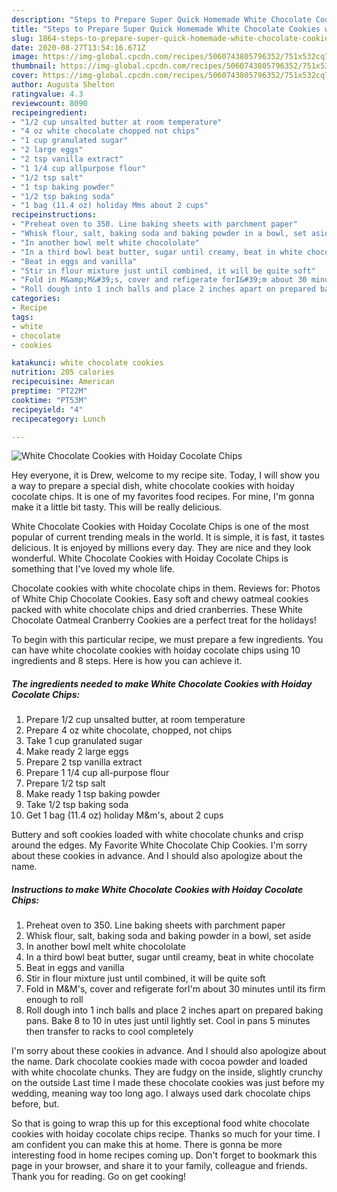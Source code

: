 ```yaml
---
description: "Steps to Prepare Super Quick Homemade White Chocolate Cookies with Hoiday Cocolate Chips"
title: "Steps to Prepare Super Quick Homemade White Chocolate Cookies with Hoiday Cocolate Chips"
slug: 1864-steps-to-prepare-super-quick-homemade-white-chocolate-cookies-with-hoiday-cocolate-chips
date: 2020-08-27T13:54:16.671Z
image: https://img-global.cpcdn.com/recipes/5060743805796352/751x532cq70/white-chocolate-cookies-with-hoiday-cocolate-chips-recipe-main-photo.jpg
thumbnail: https://img-global.cpcdn.com/recipes/5060743805796352/751x532cq70/white-chocolate-cookies-with-hoiday-cocolate-chips-recipe-main-photo.jpg
cover: https://img-global.cpcdn.com/recipes/5060743805796352/751x532cq70/white-chocolate-cookies-with-hoiday-cocolate-chips-recipe-main-photo.jpg
author: Augusta Shelton
ratingvalue: 4.3
reviewcount: 8090
recipeingredient:
- "1/2 cup unsalted butter at room temperature"
- "4 oz white chocolate chopped not chips"
- "1 cup granulated sugar"
- "2 large eggs"
- "2 tsp vanilla extract"
- "1 1/4 cup allpurpose flour"
- "1/2 tsp salt"
- "1 tsp baking powder"
- "1/2 tsp baking soda"
- "1 bag (11.4 oz) holiday Mms about 2 cups"
recipeinstructions:
- "Preheat oven to 350. Line baking sheets with parchment paper"
- "Whisk flour, salt, baking soda and baking powder in a bowl, set aside"
- "In another bowl melt white chocololate"
- "In a third bowl beat butter, sugar until creamy, beat in white chocolate"
- "Beat in eggs and vanilla"
- "Stir in flour mixture just until combined, it will be quite soft"
- "Fold in M&amp;M&#39;s, cover and refigerate forI&#39;m about 30 minutes until its firm enough to roll"
- "Roll dough into 1 inch balls and place 2 inches apart on prepared baking pans. Bake 8 to 10 in utes just until lightly set. Cool in pans 5 minutes then transfer to racks to cool completely"
categories:
- Recipe
tags:
- white
- chocolate
- cookies

katakunci: white chocolate cookies 
nutrition: 205 calories
recipecuisine: American
preptime: "PT22M"
cooktime: "PT53M"
recipeyield: "4"
recipecategory: Lunch

---
```



![White Chocolate Cookies with Hoiday Cocolate Chips](https://img-global.cpcdn.com/recipes/5060743805796352/751x532cq70/white-chocolate-cookies-with-hoiday-cocolate-chips-recipe-main-photo.jpg)

Hey everyone, it is Drew, welcome to my recipe site. Today, I will show you a way to prepare a special dish, white chocolate cookies with hoiday cocolate chips. It is one of my favorites food recipes. For mine, I'm gonna make it a little bit tasty. This will be really delicious.

White Chocolate Cookies with Hoiday Cocolate Chips is one of the most popular of current trending meals in the world. It is simple, it is fast, it tastes delicious. It is enjoyed by millions every day. They are nice and they look wonderful. White Chocolate Cookies with Hoiday Cocolate Chips is something that I've loved my whole life.

Chocolate cookies with white chocolate chips in them. Reviews for: Photos of White Chip Chocolate Cookies. Easy soft and chewy oatmeal cookies packed with white chocolate chips and dried cranberries. These White Chocolate Oatmeal Cranberry Cookies are a perfect treat for the holidays!


To begin with this particular recipe, we must prepare a few ingredients. You can have white chocolate cookies with hoiday cocolate chips using 10 ingredients and 8 steps. Here is how you can achieve it.

<!--inarticleads1-->

##### The ingredients needed to make White Chocolate Cookies with Hoiday Cocolate Chips:

1. Prepare 1/2 cup unsalted butter, at room temperature
1. Prepare 4 oz white chocolate, chopped, not chips
1. Take 1 cup granulated sugar
1. Make ready 2 large eggs
1. Prepare 2 tsp vanilla extract
1. Prepare 1 1/4 cup all-purpose flour
1. Prepare 1/2 tsp salt
1. Make ready 1 tsp baking powder
1. Take 1/2 tsp baking soda
1. Get 1 bag (11.4 oz) holiday M&amp;m&#39;s, about 2 cups


Buttery and soft cookies loaded with white chocolate chunks and crisp around the edges. My Favorite White Chocolate Chip Cookies. I&#39;m sorry about these cookies in advance. And I should also apologize about the name. 

<!--inarticleads2-->

##### Instructions to make White Chocolate Cookies with Hoiday Cocolate Chips:

1. Preheat oven to 350. Line baking sheets with parchment paper
1. Whisk flour, salt, baking soda and baking powder in a bowl, set aside
1. In another bowl melt white chocololate
1. In a third bowl beat butter, sugar until creamy, beat in white chocolate
1. Beat in eggs and vanilla
1. Stir in flour mixture just until combined, it will be quite soft
1. Fold in M&amp;M&#39;s, cover and refigerate forI&#39;m about 30 minutes until its firm enough to roll
1. Roll dough into 1 inch balls and place 2 inches apart on prepared baking pans. Bake 8 to 10 in utes just until lightly set. Cool in pans 5 minutes then transfer to racks to cool completely


I&#39;m sorry about these cookies in advance. And I should also apologize about the name. Dark chocolate cookies made with cocoa powder and loaded with white chocolate chunks. They are fudgy on the inside, slightly crunchy on the outside Last time I made these chocolate cookies was just before my wedding, meaning way too long ago. I always used dark chocolate chips before, but. 

So that is going to wrap this up for this exceptional food white chocolate cookies with hoiday cocolate chips recipe. Thanks so much for your time. I am confident you can make this at home. There is gonna be more interesting food in home recipes coming up. Don't forget to bookmark this page in your browser, and share it to your family, colleague and friends. Thank you for reading. Go on get cooking!
